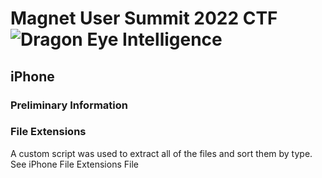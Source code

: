 # Magnet User Summit 2022 CTF ![Dragon Eye Intelligence][DEI]
[DEI]:https://github.com/dragoneyeintel/A-Comparative-Analysis-of-Digital-Forensic-Platform-Artifact-Recovery-Capabilities/blob/fdb3456cadce1303e2183c607c3688c0f82f0bb3/imgs/badge.png

## iPhone
### Preliminary Information
### File Extensions
A custom script was used to extract all of the files and sort them by type.
See iPhone File Extensions File
